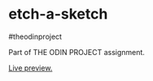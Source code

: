 # etch-a-sketch
#theodinproject


Part of THE ODIN PROJECT assignment. 



 
[Live preview.](https://satpreetmakhija.github.io/etch-a-sketch)
